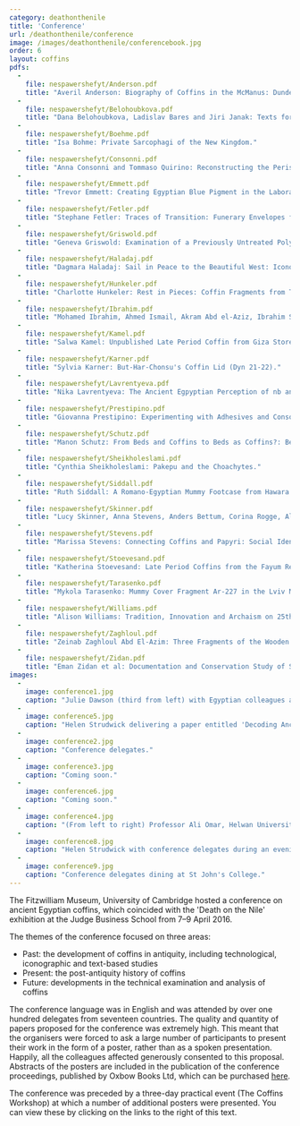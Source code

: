 ```yaml
---
category: deathonthenile
title: 'Conference'
url: /deathonthenile/conference
image: /images/deathonthenile/conferencebook.jpg
order: 6
layout: coffins
pdfs:
  -
    file: nespawershefyt/Anderson.pdf
    title: "Averil Anderson: Biography of Coffins in the McManus: Dundee's Art Gallery and Museum."
  -
    file: nespawershefyt/Belohoubkova.pdf
    title: "Dana Belohoubkova, Ladislav Bares and Jiri Janak: Texts for Protection of the Body on Inner Sarcophagi of the Saite-Persian Period from Abusir."
  -
    file: nespawershefyt/Boehme.pdf
    title: "Isa Bohme: Private Sarcophagi of the New Kingdom."
  -
    file: nespawershefyt/Consonni.pdf
    title: "Anna Consonni and Tommaso Quirino: Reconstructing the Perishable: Perspectives on the Study of Coffins at the Temple of Amenhotep II in Western Thebes."
  -
    file: nespawershefyt/Emmett.pdf
    title: "Trevor Emmett: Creating Egyptian Blue Pigment in the Laboratory: Practical Considerations and Insights into the Cuprorivaite-forming Reaction."
  -
    file: nespawershefyt/Fetler.pdf
    title: "Stephane Fetler: Traces of Transition: Funerary Envelopes from K93.12 in Dra Abu el-Naga as Artistic Indicators of Political and Cultural Change."
  -
    file: nespawershefyt/Griswold.pdf
    title: "Geneva Griswold: Examination of a Previously Untreated Polychrome Coffin and Mummy."
  -
    file: nespawershefyt/Haladaj.pdf
    title: "Dagmara Haladaj: Sail in Peace to the Beautiful West: Iconography of the Solar Barges Depicted on Qrsw Coffins from the Priests of Montu Group."
  -
    file: nespawershefyt/Hunkeler.pdf
    title: "Charlotte Hunkeler: Rest in Pieces: Coffin Fragments from TT95."
  -
    file: nespawershefyt/Ibrahim.pdf
    title: "Mohamed Ibrahim, Ahmed Ismail, Akram Abd el-Aziz, Ibrahim Salah and Eid Mertah: Coffin conservation treatment considerations."
  -
    file: nespawershefyt/Kamel.pdf
    title: "Salwa Kamel: Unpublished Late Period Coffin from Giza Stored in the Museum of Civilization Magazine."
  -
    file: nespawershefyt/Karner.pdf
    title: "Sylvia Karner: But-Har-Chonsu's Coffin Lid (Dyn 21-22)."
  -
    file: nespawershefyt/Lavrentyeva.pdf
    title: "Nika Lavrentyeva: The Ancient Egpyptian Perception of nb anx: Images of Coffins on Items from the Pushkin State Museum of Fine Arts Moscow."
  -
    file: nespawershefyt/Prestipino.pdf
    title: "Giovanna Prestipino: Experimenting with Adhesives and Consolidants for the Conservation of Egyptian Polychrome Wooden Objects."
  -
    file: nespawershefyt/Schutz.pdf
    title: "Manon Schutz: From Beds and Coffins to Beds as Coffins?: Beds in the Funerary Context of Ancient Egypt from Predynastic Times to the Roman Period: An Overview."
  -
    file: nespawershefyt/Sheikholeslami.pdf
    title: "Cynthia Sheikholeslami: Pakepu and the Choachytes."
  -
    file: nespawershefyt/Siddall.pdf
    title: "Ruth Siddall: A Romano-Egyptian Mummy Footcase from Hawara in the Fitzwilliam Museum Cambridge ABSTRACT ONLY."
  -
    file: nespawershefyt/Skinner.pdf
    title: "Lucy Skinner, Anna Stevens, Anders Bettum, Corina Rogge, Alexandra Winkels and Rainer Gerisch: Piecing Together Coffins of the Non-Elite at Amarna."
  -
    file: nespawershefyt/Stevens.pdf
    title: "Marissa Stevens: Connecting Coffins and Papyri: Social Identity and 21st Dynasty Funerary Iconography."
  - 
    file: nespawershefyt/Stoevesand.pdf
    title: "Katherina Stoevesand: Late Period Coffins from the Fayum Region: A Common Tradition?"
  - 
    file: nespawershefyt/Tarasenko.pdf
    title: "Mykola Tarasenko: Mummy Cover Fragment Ar-227 in the Lviv Museum of History of Religion."
  -
    file: nespawershefyt/Williams.pdf
    title: "Alison Williams: Tradition, Innovation and Archaism on 25th and 26th Dynasty Coffins: Objects from the Liverpool World Museum Collection."
  -
    file: nespawershefyt/Zaghloul.pdf
    title: "Zeinab Zaghloul Abd El-Azim: Three Fragments of the Wooden Coffin of Osiris Pa-aan from El-Ashmunein Magazine."
  -
    file: nespawershefyt/Zidan.pdf
    title: "Eman Zidan et al: Documentation and Conservation Study of SS 37 Wooden Coffin and Mummy Cartonnage Egyptian Museum Cairo."
images:
  -
    image: conference1.jpg
    caption: "Julie Dawson (third from left) with Egyptian colleagues at the conference venue: Cambridge University's Judge Business School."
  -
    image: conference5.jpg
    caption: "Helen Strudwick delivering a paper entitled 'Decoding Ancient Egyptian Coffins: The Judgement of the Dead and their Eternal Destiny'."
  - 
    image: conference2.jpg
    caption: "Conference delegates."
  -
    image: conference3.jpg
    caption: "Coming soon."
  - 
    image: conference6.jpg
    caption: "Coming soon."
  - 
    image: conference4.jpg
    caption: "(From left to right) Professor Ali Omar, Helwan University, Dr Nour Badr, Grand Egyptian Museum and Lucy Skinner, British Museum/Nottingham University."
  -
    image: conference8.jpg
    caption: "Helen Strudwick with conference delegates during an evening social event."
  -
    image: conference9.jpg
    caption: "Conference delegates dining at St John's College."
---
```


The Fitzwilliam Museum, University of Cambridge hosted a conference on ancient Egyptian coffins, which coincided with the 'Death on the Nile' exhibition at the Judge Business School from 7–9 April 2016.

The themes of the conference focused on three areas:

* Past: the development of coffins in antiquity, including technological, iconographic and text-based studies
* Present: the post-antiquity history of coffins
* Future: developments in the technical examination and analysis of coffins

The conference language was in English and was attended by over one hundred delegates from seventeen countries. The quality and quantity of papers proposed for the conference was extremely high. This meant that the organisers were forced to ask a large number of participants to present their work in the form of a poster, rather than as a spoken presentation. Happily, all the colleagues affected generously consented to this proposal. Abstracts of the posters are included in the publication of the conference proceedings, published by Oxbow Books Ltd, which can be purchased [here](https://www.amazon.com/Ancient-Egyptian-Coffins-Present-Future/dp/1785709186).

The conference was preceded by a three-day practical event (The Coffins Workshop) at which a number of additional posters were presented. You can view these by clicking on the links to the right of this text.

